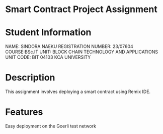 # Smart Contract Project Assignment

# Student Information
NAME: SINDORA NAEKU
REGISTRATION NUMBER: 23/07604
COURSE:BSc.IT
UNIT: BLOCK CHAIN TECHNOLOGY AND APPLICATIONS
UNIT CODE: BIT 04103
KCA UNIVERSITY

# Description
This assignment involves deploying a smart contract using Remix IDE.
# Features
Easy deployment on the Goerli test network
